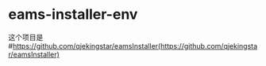 eams-installer-env
=============
这个项目是#https://github.com/qjekingstar/eamsInstaller(https://github.com/qjekingstar/eamsInstaller)
